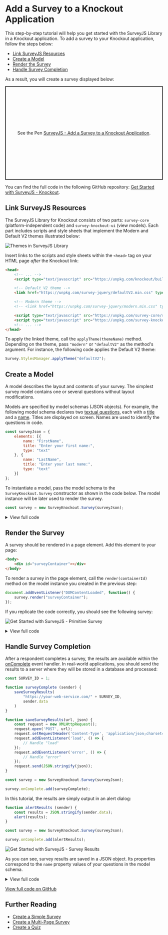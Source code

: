 # Add a Survey to a Knockout Application

This step-by-step tutorial will help you get started with the SurveyJS Library in a Knockout application. To add a survey to your Knockout application, follow the steps below:

- [Link SurveyJS Resources](#link-surveyjs-resources)
- [Create a Model](#create-a-model)
- [Render the Survey](#render-the-survey)
- [Handle Survey Completion](#handle-survey-completion)

As a result, you will create a survey displayed below:

<p class="codepen" data-height="600" data-default-tab="js,result" data-slug-hash="qBPqyVV" data-user="romantsukanov" style="height: 300px; box-sizing: border-box; display: flex; align-items: center; justify-content: center; border: 2px solid; margin: 1em 0; padding: 1em;">
  <span>See the Pen <a href="https://codepen.io/JaneGaid/pen/JjveKmB">
  SurveyJS - Add a Survey to a Knockout Application</a>.</span>
</p>
<script async src="https://cpwebassets.codepen.io/assets/embed/ei.js"></script>

You can find the full code in the following GitHub repository: <a href="https://github.com/surveyjs/code-examples/tree/main/get-started-library/knockout" target="_blank">Get Started with SurveyJS - Knockout</a>.

## Link SurveyJS Resources

The SurveyJS Library for Knockout consists of two parts: `survey-core` (platform-independent code) and `survey-knockout-ui` (view models). Each part includes scripts and style sheets that implement the Modern and Default V2 themes illustrated below:

![Themes in SurveyJS Library](images/survey-library-themes.png)

Insert links to the scripts and style sheets within the `<head>` tag on your HTML page _after_ the Knockout link:

```html
<head>
    <!-- ... -->
    <script type="text/javascript" src="https://unpkg.com/knockout/build/output/knockout-latest.js"></script>

    <!-- Default V2 theme -->
    <link href="https://unpkg.com/survey-jquery/defaultV2.min.css" type="text/css" rel="stylesheet">

    <!-- Modern theme -->
    <!-- <link href="https://unpkg.com/survey-jquery/modern.min.css" type="text/css" rel="stylesheet"> -->

    <script type="text/javascript" src="https://unpkg.com/survey-core/survey.core.min.js"></script>
    <script type="text/javascript" src="https://unpkg.com/survey-knockout-ui/survey-knockout-ui.min.js"></script>
    <!-- ... -->
</head>
```

To apply the linked theme, call the `applyTheme(themeName)` method. Depending on the theme, pass `"modern"` or `"defaultV2"` as the method's argument. For instance, the following code applies the Default V2 theme:

```js
Survey.StylesManager.applyTheme("defaultV2");
```

## Create a Model

A model describes the layout and contents of your survey. The simplest survey model contains one or several questions without layout modifications.

Models are specified by model schemas (JSON objects). For example, the following model schema declares two [textual questions](https://surveyjs.io/Documentation/Library?id=questiontextmodel), each with a [title](https://surveyjs.io/Documentation/Library?id=questiontextmodel#title) and a [name](https://surveyjs.io/Documentation/Library?id=questiontextmodel#name). Titles are displayed on screen. Names are used to identify the questions in code.

```js
const surveyJson = {
    elements: [{
        name: "FirstName",
        title: "Enter your first name:",
        type: "text"
    }, {
        name: "LastName",
        title: "Enter your last name:",
        type: "text"
    }]
};
```

To instantiate a model, pass the model schema to the `SurveyKnockout.Survey` constructor as shown in the code below. The model instance will be later used to render the survey.

```js
const survey = new SurveyKnockout.Survey(surveyJson);
```

<details>
    <summary>View full code</summary>  

```html
<!DOCTYPE html>
<html>
<head>
    <title>My First Survey</title>
    <meta charset="utf-8">
    <script type="text/javascript" src="https://unpkg.com/knockout/build/output/knockout-latest.js"></script>

    <!-- Default V2 theme -->
    <link href="https://unpkg.com/survey-jquery/defaultV2.min.css" type="text/css" rel="stylesheet">

    <!-- Modern theme -->
    <!-- <link href="https://unpkg.com/survey-jquery/modern.min.css" type="text/css" rel="stylesheet"> -->

    <script type="text/javascript" src="https://unpkg.com/survey-core/survey.core.min.js"></script>
    <script type="text/javascript" src="https://unpkg.com/survey-knockout-ui/survey-knockout-ui.min.js"></script>
    <script type="text/javascript" src="index.js"></script>
</head>
<body>
</body>
</html>
```

```js
Survey
    .StylesManager
    .applyTheme("defaultV2");

const surveyJson = {
    elements: [{
        name: "FirstName",
        title: "Enter your first name:",
        type: "text"
    }, {
        name: "LastName",
        title: "Enter your last name:",
        type: "text"
    }]
};

const survey = new SurveyKnockout.Survey(surveyJson);
```
</details> 

## Render the Survey

A survey should be rendered in a page element. Add this element to your page:

```html
<body>
    <div id="surveyContainer"></div>
</body>
```

To render a survey in the page element, call the `render(containerId)` method on the model instance you created in the previous step:

```js
document.addEventListener("DOMContentLoaded", function() {
    survey.render("surveyContainer");
});
```

If you replicate the code correctly, you should see the following survey:

![Get Started with SurveyJS - Primitive Survey](images/get-started-primitive-survey.png)

<details>
    <summary>View full code</summary>  

```html
<!DOCTYPE html>
<html>
<head>
    <title>My First Survey</title>
    <meta charset="utf-8">
    <script type="text/javascript" src="https://unpkg.com/knockout/build/output/knockout-latest.js"></script>

    <!-- Default V2 theme -->
    <link href="https://unpkg.com/survey-jquery/defaultV2.min.css" type="text/css" rel="stylesheet">

    <!-- Modern theme -->
    <!-- <link href="https://unpkg.com/survey-jquery/modern.min.css" type="text/css" rel="stylesheet"> -->

    <script type="text/javascript" src="https://unpkg.com/survey-core/survey.core.min.js"></script>
    <script type="text/javascript" src="https://unpkg.com/survey-knockout-ui/survey-knockout-ui.min.js"></script>
    <script type="text/javascript" src="index.js"></script>
</head>
<body>
    <div id="surveyContainer"></div>
</body>
</html>
```

```js
Survey
    .StylesManager
    .applyTheme("defaultV2");

const surveyJson = {
    elements: [{
        name: "FirstName",
        title: "Enter your first name:",
        type: "text"
    }, {
        name: "LastName",
        title: "Enter your last name:",
        type: "text"
    }]
};

const survey = new SurveyKnockout.Survey(surveyJson);

document.addEventListener("DOMContentLoaded", function() {
    survey.render("surveyContainer");
});
```
</details>

## Handle Survey Completion

After a respondent completes a survey, the results are available within the [onComplete](https://surveyjs.io/Documentation/Library?id=surveymodel#onComplete) event handler. In real-world applications, you should send the results to a server where they will be stored in a database and processed:

```js
const SURVEY_ID = 1;

function surveyComplete (sender) {
    saveSurveyResults(
        "https://your-web-service.com/" + SURVEY_ID,
        sender.data
    )
}

function saveSurveyResults(url, json) {
    const request = new XMLHttpRequest();
    request.open('POST', url);
    request.setRequestHeader('Content-Type', 'application/json;charset=UTF-8');
    request.addEventListener('load', () => {
        // Handle "load"
    });
    request.addEventListener('error', () => {
        // Handle "error"
    });
    request.send(JSON.stringify(json));
}

const survey = new SurveyKnockout.Survey(surveyJson);

survey.onComplete.add(surveyComplete);
```

In this tutorial, the results are simply output in an alert dialog:

```js
function alertResults (sender) {
    const results = JSON.stringify(sender.data);
    alert(results);
}

const survey = new SurveyKnockout.Survey(surveyJson);

survey.onComplete.add(alertResults);
```

![Get Started with SurveyJS - Survey Results](images/get-started-primitive-survey-alert.png)

As you can see, survey results are saved in a JSON object. Its properties correspond to the `name` property values of your questions in the model schema.

<details>
    <summary>View full code</summary>  

```html
<!DOCTYPE html>
<html>
<head>
    <title>My First Survey</title>
    <meta charset="utf-8">
    <script type="text/javascript" src="https://unpkg.com/knockout/build/output/knockout-latest.js"></script>

    <!-- Default V2 theme -->
    <link href="https://unpkg.com/survey-jquery/defaultV2.min.css" type="text/css" rel="stylesheet">

    <!-- Modern theme -->
    <!-- <link href="https://unpkg.com/survey-jquery/modern.min.css" type="text/css" rel="stylesheet"> -->
    
    <script type="text/javascript" src="https://unpkg.com/survey-core/survey.core.min.js"></script>
    <script type="text/javascript" src="https://unpkg.com/survey-knockout-ui/survey-knockout-ui.min.js"></script>
    <script type="text/javascript" src="index.js"></script>
</head>
<body>
    <div id="surveyContainer"></div>
</body>
</html>
```

```js
Survey
    .StylesManager
    .applyTheme("defaultV2");

const surveyJson = {
    elements: [{
        name: "FirstName",
        title: "Enter your first name:",
        type: "text"
    }, {
        name: "LastName",
        title: "Enter your last name:",
        type: "text"
    }]
};

const survey = new SurveyKnockout.Survey(surveyJson);

function alertResults (sender) {
    const results = JSON.stringify(sender.data);
    alert(results);
}

survey.onComplete.add(alertResults);

document.addEventListener("DOMContentLoaded", function() {
    survey.render("surveyContainer");
});
```
</details>

<a href="https://github.com/surveyjs/code-examples/tree/main/get-started-library/knockout" target="_blank">View full code on GitHub</a>

## Further Reading

- [Create a Simple Survey](https://surveyjs.io/Documentation/Library?id=design-survey-create-a-simple-survey)
- [Create a Multi-Page Survey](https://surveyjs.io/Documentation/Library?id=design-survey-create-a-multi-page-survey)
- [Create a Quiz](https://surveyjs.io/Documentation/Library?id=design-survey-create-a-quiz)